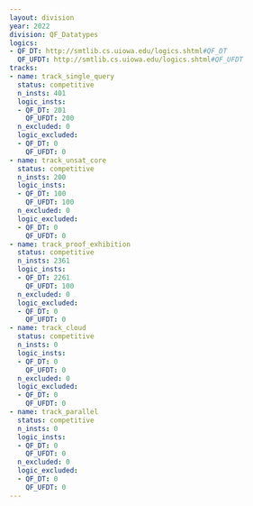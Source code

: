 ```yaml
---
layout: division
year: 2022
division: QF_Datatypes
logics: 
- QF_DT: http://smtlib.cs.uiowa.edu/logics.shtml#QF_DT
  QF_UFDT: http://smtlib.cs.uiowa.edu/logics.shtml#QF_UFDT
tracks:
- name: track_single_query
  status: competitive
  n_insts: 401
  logic_insts:
  - QF_DT: 201
    QF_UFDT: 200
  n_excluded: 0
  logic_excluded:
  - QF_DT: 0
    QF_UFDT: 0
- name: track_unsat_core
  status: competitive
  n_insts: 200
  logic_insts:
  - QF_DT: 100
    QF_UFDT: 100
  n_excluded: 0
  logic_excluded:
  - QF_DT: 0
    QF_UFDT: 0
- name: track_proof_exhibition
  status: competitive
  n_insts: 2361
  logic_insts:
  - QF_DT: 2261
    QF_UFDT: 100
  n_excluded: 0
  logic_excluded:
  - QF_DT: 0
    QF_UFDT: 0
- name: track_cloud
  status: competitive
  n_insts: 0
  logic_insts:
  - QF_DT: 0
    QF_UFDT: 0
  n_excluded: 0
  logic_excluded:
  - QF_DT: 0
    QF_UFDT: 0
- name: track_parallel
  status: competitive
  n_insts: 0
  logic_insts:
  - QF_DT: 0
    QF_UFDT: 0
  n_excluded: 0
  logic_excluded:
  - QF_DT: 0
    QF_UFDT: 0
---
```


